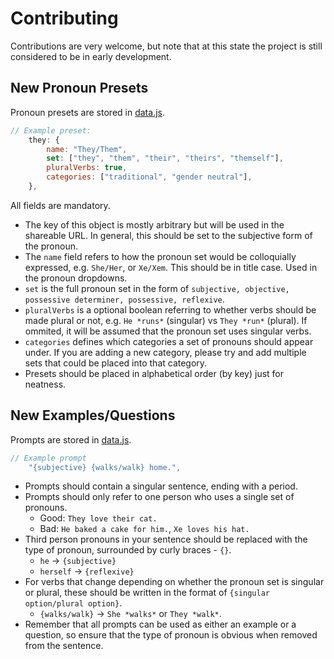 # Contributing
Contributions are very welcome, but note that at this state the project is still considered to be in early development.


## New Pronoun Presets
Pronoun presets are stored in [data.js](src/data.js).
```js
// Example preset:
    they: {
        name: "They/Them",
        set: ["they", "them", "their", "theirs", "themself"],
        pluralVerbs: true,
        categories: ["traditional", "gender neutral"],
    },
```
All fields are mandatory.
- The key of this object is mostly arbitrary but will be used in the shareable URL. In general, this should be set to the subjective form of the pronoun.
- The `name` field refers to how the pronoun set would be colloquially expressed, e.g. `She/Her`, or `Xe/Xem`. This should be in title case. Used in the pronoun dropdowns.
- `set` is the full pronoun set in the form of `subjective, objective, possessive determiner, possessive, reflexive`.
- `pluralVerbs` is a optional boolean referring to whether verbs should be made plural or not, e.g. `He *runs*` (singular) vs `They *run*` (plural). If ommited, it will be assumed that the pronoun set uses singular verbs.
- `categories` defines which categories a set of pronouns should appear under. If you are adding a new category, please try and add multiple sets that could be placed into that category.
- Presets should be placed in alphabetical order (by key) just for neatness.


## New Examples/Questions
Prompts are stored in [data.js](src/data.js).
```js
// Example prompt
    "{subjective} {walks/walk} home.",
```
- Prompts should contain a singular sentence, ending with a period.
- Prompts should only refer to one person who uses a single set of pronouns.
    - Good: `They love their cat.`
    - Bad: `He baked a cake for him.`, `Xe loves his hat.`
- Third person pronouns in your sentence should be replaced with the type of pronoun, surrounded by curly braces - `{}`.
    - `he` -> `{subjective}`
    - `herself` -> `{reflexive}`
- For verbs that change depending on whether the pronoun set is singular or plural, these should be written in the format of `{singular option/plural option}`.
    - `{walks/walk}` -> `She *walks*` or `They *walk*`.
- Remember that all prompts can be used as either an example or a question, so ensure that the type of pronoun is obvious when removed from the sentence.
